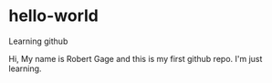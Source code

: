 # hello-world
Learning github

Hi, My name is Robert Gage and this is my first github repo. I'm just learning. 
